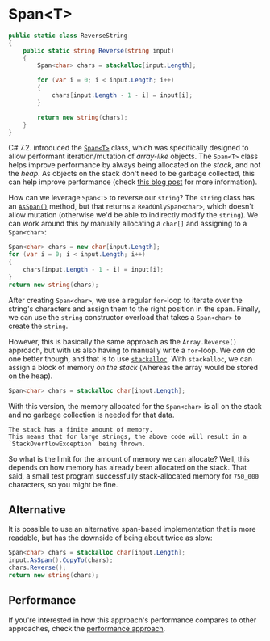 # Span&lt;T&gt;

```csharp
public static class ReverseString
{
    public static string Reverse(string input)
    {
        Span<char> chars = stackalloc[input.Length];

        for (var i = 0; i < input.Length; i++)
        {
            chars[input.Length - 1 - i] = input[i];
        }

        return new string(chars);
    }
}
```

C# 7.2. introduced the [`Span<T>`][span-t] class, which was specifically designed to allow performant iteration/mutation of _array-like_ objects.
The `Span<T>` class helps improve performance by always being allocated on the _stack_, and not the _heap_.
As objects on the stack don't need to be garbage collected, this can help improve performance (check [this blog post][using-span-t] for more information).

How can we leverage `Span<T>` to reverse our `string`?
The `string` class has an [`AsSpan()`][string-as-span] method, but that returns a `ReadOnlySpan<char>`, which doesn't allow mutation (otherwise we'd be able to indirectly modify the `string`).
We can work around this by manually allocating a `char[]` and assigning to a `Span<char>`:

```csharp
Span<char> chars = new char[input.Length];
for (var i = 0; i < input.Length; i++)
{
    chars[input.Length - 1 - i] = input[i];
}
return new string(chars);
```

After creating `Span<char>`, we use a regular `for`-loop to iterate over the string's characters and assign them to the right position in the span.
Finally, we can use the `string` constructor overload that takes a `Span<char>` to create the `string`.

However, this is basically the same approach as the `Array.Reverse()` approach, but with us also having to manually write a `for`-loop.
We _can_ do one better though, and that is to use [`stackalloc`][stackalloc].
With `stackalloc`, we can assign a block of memory _on the stack_ (whereas the array would be stored on the heap).

```csharp
Span<char> chars = stackalloc char[input.Length];
```

With this version, the memory allocated for the `Span<char>` is all on the stack and no garbage collection is needed for that data.

~~~~exercism/caution
The stack has a finite amount of memory.
This means that for large strings, the above code will result in a `StackOverflowException` being thrown.
~~~~

So what is the limit for the amount of memory we can allocate?
Well, this depends on how memory has already been allocated on the stack.
That said, a small test program successfully stack-allocated memory for `750_000` characters, so you might be fine.

## Alternative

It is possible to use an alternative span-based implementation that is more readable, but has the downside of being about twice as slow:

```csharp
Span<char> chars = stackalloc char[input.Length];
input.AsSpan().CopyTo(chars);
chars.Reverse();
return new string(chars);
```

## Performance

If you're interested in how this approach's performance compares to other approaches, check the [performance approach][approach-performance].

[stackalloc]: https://learn.microsoft.com/en-us/dotnet/csharp/language-reference/operators/stackalloc
[using-span-t]: https://learn.microsoft.com/en-us/archive/msdn-magazine/2018/january/csharp-all-about-span-exploring-a-new-net-mainstay
[span-t]: https://learn.microsoft.com/en-us/dotnet/api/system.span-1
[string-as-span]: https://learn.microsoft.com/en-us/dotnet/api/system.memoryextensions.asspan
[approach-performance]: https://exercism.org/tracks/csharp/exercises/reverse-string/articles/performance
